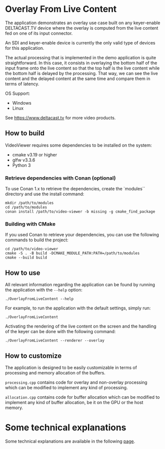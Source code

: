 # Overlay From Live Content

The application demonstrates an overlay use case built on any keyer-enable DELTACAST.TV device where the overlay is computed from the live content fed on one of its input connector.

An SDI and keyer-enable device is currently the only valid type of devices for this application.

The actual processing that is implemented in the demo application is quite straightforward.
In this case, it consists in overlaying the bottom half of the input frame onto the live content so that the top half is the live content while the bottom half is delayed by the processing.
That way, we can see the live content and the delayed content at the same time and compare them in terms of latency.

OS Support:
- Windows
- Linux

See https://www.deltacast.tv for more video products.

## How to build

VideoViewer requires some dependencies to be installed on the system:
- cmake v3.19 or higher
- glfw v3.3.6
- Python 3

### Retrieve dependencies with Conan (optional)

To use Conan 1.x to retrieve the dependencies, create the `modules`` directory and use the install command:

```shell
mkdir /path/to/modules
cd /path/to/modules
conan install /path/to/video-viewer -b missing -g cmake_find_package
```

### Building with CMake

If you used Conan to retrieve your dependencies, you can use the following commands to build the project:

```shell
cd /path/to/video-viewer
cmake -S . -B build -DCMAKE_MODULE_PATH:PATH=/path/to/modules
cmake --build build
```

## How to use

All relevant information regarding the application can be found by running the application with the `--help` option:

```shell
./OverlayFromLiveContent --help
```

For example, to run the application with the default settings, simply run:

```shell
./OverlayFromLiveContent
```

Activating the rendering of the live content on the screen and the handling of the keyer can be done with the following command:

```shell
./OverlayFromLiveContent --renderer --overlay
```

## How to customize

The application is designed to be easily customizable in terms of processing and memory allocation of the buffers.

`processing.cpp` contains code for overlay and non-overlay processing which can be modified to implement any kind of processing.

`allocation.cpp` contains code for buffer allocation which can be modified to implement any kind of buffer allocation, be it on the GPU or the host memory.

# Some technical explanations

Some technical explanations are available in the following [page](technical_details.md).
